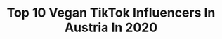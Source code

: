 ---
title: Top 10 Vegan TikTok Influencers In Austria In 2020
description: >-
  Find top vegan TikTok influencers in Austria in 2020. Most popular hashtags: #vegan #waitforit #pasta #imbored.
platform: TikTok
profiles:
  - username: "vegaliciouslyeva"
    fullname: >-
      vegaliciouslyeva 
    location: "Austria"
    followers: 30067
    engagement: 691
    commentsToLikes: 0.027302
    id: ck8fayzbb4pvb0j781aatu5db
    verified: false
    hashtags: "#vegandinner, #risotto, #pralinen, #veganhumor"
  - username: "da_wintschii"
    fullname: >-
      Marcel
    location: "Austria"
    followers: 23770
    engagement: 895
    commentsToLikes: 0.048158
    id: ck9rojzj4cv3e0j78rc46qyns
    verified: false
    hashtags: "#shockmoment, #goodvibesonly, #onkelbanjou, #freude"
  - username: "lukashaselberger"
    fullname: >-
      Lukas Haselberger
    location: "Austria"
    followers: 78374
    engagement: 494
    commentsToLikes: 0.044413
    id: ck9ej7bnf13k40j78lm8qy4uh
    verified: false
    hashtags: "#muskelkater, #sport, #smoothiebowl, #eiscreme"
  - username: "niveau_lifestyle"
    fullname: >-
      Niveau_lifestyle
    location: "Austria"
    followers: 18754
    engagement: 868
    commentsToLikes: 0.055124
    id: ckadavyu1k8p20i78t73em93e
    verified: false
    hashtags: "#djathome, #tutorial, #kimlianne, #liebe"
  - username: "laurafalquez"
    fullname: >-
      Laura Falquez
    location: "Austria"
    followers: 19321
    engagement: 708
    commentsToLikes: 0.058281
    id: ckadb353el7oq0i78fc5gcfqw
    verified: false
    hashtags: "#beautyfull, #godbless, #casadepapel, #disneychannel"
  - username: "thereginaldbarris"
    fullname: >-
      Reginald Bärris
    location: "Austria"
    followers: 20497
    engagement: 2146
    commentsToLikes: 0.009914
    id: ck99av7sojb1d0j78r8mneh6n
    verified: false
    hashtags: "#nakeychallenge, #frizzy, #dreadhead, #teacher"
  - username: "tonyzchen"
    fullname: >-
      Tony Z. Chen
    location: "Austria"
    followers: 18337
    engagement: 995
    commentsToLikes: 0.018640
    id: ck9kdv0axw1440j78dqf9na5u
    verified: false
    hashtags: "#homemade, #familyrecipe, #homerecipe, #bamboo"
  - username: "wavysnips"
    fullname: >-
      WavySnips
    location: "Austria"
    followers: 17483
    engagement: 964
    commentsToLikes: 0.029319
    id: ck9go8yzo079f0j78re81e3ds
    verified: false
    hashtags: "#elterntipps, #irony, #imbored, #kuchen"
  - username: "happyjumpytravel"
    fullname: >-
      Marie Lou
    location: "Austria"
    followers: 5307
    engagement: 665
    commentsToLikes: 0.019817
    id: ck9ka93mvgbki0j789wksf8bu
    verified: false
    hashtags: "#catmansion, #tiktokvienna, #kuschelzeit, #sayhi"
---
